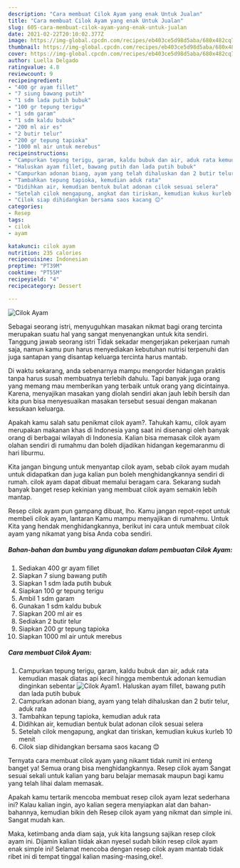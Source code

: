 ```yaml
---
description: "Cara membuat Cilok Ayam yang enak Untuk Jualan"
title: "Cara membuat Cilok Ayam yang enak Untuk Jualan"
slug: 605-cara-membuat-cilok-ayam-yang-enak-untuk-jualan
date: 2021-02-22T20:10:02.377Z
image: https://img-global.cpcdn.com/recipes/eb403ce5d98d5aba/680x482cq70/cilok-ayam-foto-resep-utama.jpg
thumbnail: https://img-global.cpcdn.com/recipes/eb403ce5d98d5aba/680x482cq70/cilok-ayam-foto-resep-utama.jpg
cover: https://img-global.cpcdn.com/recipes/eb403ce5d98d5aba/680x482cq70/cilok-ayam-foto-resep-utama.jpg
author: Luella Delgado
ratingvalue: 4.8
reviewcount: 9
recipeingredient:
- "400 gr ayam fillet"
- "7 siung bawang putih"
- "1 sdm lada putih bubuk"
- "100 gr tepung terigu"
- "1 sdm garam"
- "1 sdm kaldu bubuk"
- "200 ml air es"
- "2 butir telur"
- "200 gr tepung tapioka"
- "1000 ml air untuk merebus"
recipeinstructions:
- "Campurkan tepung terigu, garam, kaldu bubuk dan air, aduk rata kemudian masak diatas api kecil hingga membentuk adonan kemudian dinginkan sebentar"
- "Haluskan ayam fillet, bawang putih dan lada putih bubuk"
- "Campurkan adonan biang, ayam yang telah dihaluskan dan 2 butir telur, aduk rata"
- "Tambahkan tepung tapioka, kemudian aduk rata"
- "Didihkan air, kemudian bentuk bulat adonan cilok sesuai selera"
- "Setelah cilok mengapung, angkat dan tiriskan, kemudian kukus kurleb 10 menit"
- "Cilok siap dihidangkan bersama saos kacang 😊"
categories:
- Resep
tags:
- cilok
- ayam

katakunci: cilok ayam 
nutrition: 235 calories
recipecuisine: Indonesian
preptime: "PT39M"
cooktime: "PT55M"
recipeyield: "4"
recipecategory: Dessert

---
```



![Cilok Ayam](https://img-global.cpcdn.com/recipes/eb403ce5d98d5aba/680x482cq70/cilok-ayam-foto-resep-utama.jpg)

Sebagai seorang istri, menyuguhkan masakan nikmat bagi orang tercinta merupakan suatu hal yang sangat menyenangkan untuk kita sendiri. Tanggung jawab seorang istri Tidak sekadar mengerjakan pekerjaan rumah saja, namun kamu pun harus menyediakan kebutuhan nutrisi terpenuhi dan juga santapan yang disantap keluarga tercinta harus mantab.

Di waktu  sekarang, anda sebenarnya mampu mengorder hidangan praktis tanpa harus susah membuatnya terlebih dahulu. Tapi banyak juga orang yang memang mau memberikan yang terbaik untuk orang yang dicintainya. Karena, menyajikan masakan yang diolah sendiri akan jauh lebih bersih dan kita pun bisa menyesuaikan masakan tersebut sesuai dengan makanan kesukaan keluarga. 



Apakah kamu salah satu penikmat cilok ayam?. Tahukah kamu, cilok ayam merupakan makanan khas di Indonesia yang saat ini disenangi oleh banyak orang di berbagai wilayah di Indonesia. Kalian bisa memasak cilok ayam olahan sendiri di rumahmu dan boleh dijadikan hidangan kegemaranmu di hari liburmu.

Kita jangan bingung untuk menyantap cilok ayam, sebab cilok ayam mudah untuk didapatkan dan juga kalian pun boleh menghidangkannya sendiri di rumah. cilok ayam dapat dibuat memalui beragam cara. Sekarang sudah banyak banget resep kekinian yang membuat cilok ayam semakin lebih mantap.

Resep cilok ayam pun gampang dibuat, lho. Kamu jangan repot-repot untuk membeli cilok ayam, lantaran Kamu mampu menyajikan di rumahmu. Untuk Kita yang hendak menghidangkannya, berikut ini cara untuk membuat cilok ayam yang nikamat yang bisa Anda coba sendiri.

<!--inarticleads1-->

##### Bahan-bahan dan bumbu yang digunakan dalam pembuatan Cilok Ayam:

1. Sediakan 400 gr ayam fillet
1. Siapkan 7 siung bawang putih
1. Siapkan 1 sdm lada putih bubuk
1. Siapkan 100 gr tepung terigu
1. Ambil 1 sdm garam
1. Gunakan 1 sdm kaldu bubuk
1. Siapkan 200 ml air es
1. Sediakan 2 butir telur
1. Siapkan 200 gr tepung tapioka
1. Siapkan 1000 ml air untuk merebus




<!--inarticleads2-->

##### Cara membuat Cilok Ayam:

1. Campurkan tepung terigu, garam, kaldu bubuk dan air, aduk rata kemudian masak diatas api kecil hingga membentuk adonan kemudian dinginkan sebentar
<img src="https://img-global.cpcdn.com/steps/c5dd1136e50c8156/160x128cq70/cilok-ayam-langkah-memasak-1-foto.jpg" alt="Cilok Ayam">1. Haluskan ayam fillet, bawang putih dan lada putih bubuk
1. Campurkan adonan biang, ayam yang telah dihaluskan dan 2 butir telur, aduk rata
1. Tambahkan tepung tapioka, kemudian aduk rata
1. Didihkan air, kemudian bentuk bulat adonan cilok sesuai selera
1. Setelah cilok mengapung, angkat dan tiriskan, kemudian kukus kurleb 10 menit
1. Cilok siap dihidangkan bersama saos kacang 😊




Ternyata cara membuat cilok ayam yang nikamt tidak rumit ini enteng banget ya! Semua orang bisa menghidangkannya. Resep cilok ayam Sangat sesuai sekali untuk kalian yang baru belajar memasak maupun bagi kamu yang telah lihai dalam memasak.

Apakah kamu tertarik mencoba membuat resep cilok ayam lezat sederhana ini? Kalau kalian ingin, ayo kalian segera menyiapkan alat dan bahan-bahannya, kemudian bikin deh Resep cilok ayam yang nikmat dan simple ini. Sangat mudah kan. 

Maka, ketimbang anda diam saja, yuk kita langsung sajikan resep cilok ayam ini. Dijamin kalian tiidak akan nyesel sudah bikin resep cilok ayam enak simple ini! Selamat mencoba dengan resep cilok ayam mantab tidak ribet ini di tempat tinggal kalian masing-masing,oke!.

